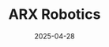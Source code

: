 ---  
layout: startup_page  
title: "ARX Robotics"  
id: "arxrobotics.com"  
permalink: "/arxroboticsarxrobotics.com04282025/"  
website: "https://www.arxrobotics.com/"  
funding_round: "Series A"  
funding_amount: "€31M"  
investors: "HV Capital, Omnes Capital, NATO Innovation Fund, Project A"  
about: "ARX Robotics develops and supplies autonomous unmanned ground vehicles (UGVs) and AI-powered operating systems for military applications. Their core mission is to modernize and digitize European defense forces, enhancing operational efficiency and situational awareness. They offer solutions for legacy vehicle upgrades and seamless connectivity across various domains."  
markets: "Defense, Robotics, AI, Autonomous Vehicles, Drones, Manufacturing"  
hq: "München, Bayern, Germany"  
founded_year: "2021"  
linkedin: "https://www.linkedin.com/company/arx-robotics/"  
twitter: ""  
instagram: ""  
facebook: ""  
crunchbase: "https://www.crunchbase.com/organization/arx-49c3"  
pitchbook: "https://pitchbook.com/profiles/company/532753-12"  

date_display: "28-Apr-2025"  
date: "2025-04-28"

# SEO Optimization  
meta_title: "ARX Robotics - Series A Funding (€31M)"  
meta_description: "ARX Robotics, ARX Robotics develops and supplies autonomous unmanned ground vehicles (UGVs) and AI-powered operating systems for military applications. Their core m..."  
meta_keywords: "ARX Robotics, Defense, Robotics, AI, Autonomous Vehicles, Drones, Manufacturing, Series A funding"  
canonical_url: "https://startup.projectstartups.com/arxroboticsarxrobotics.com04282025/"  
---